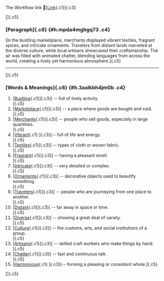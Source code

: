 The Workflow link
👏[[Link](https://www.google.com/url?q=http://www.google.com&sa=D&source=editors&ust=1758608507554589&usg=AOvVaw0ij0SwZrJgnCdqYj1ztwyQ){.c1}]{.c3}

[]{.c5}

### [Paragraph]{.c8} {#h.mpda4mgbgq73 .c4}

[In the bustling marketplace, merchants displayed vibrant textiles,
fragrant spices, and intricate ornaments. Travelers from distant lands
marveled at the diverse culture, while local artisans showcased their
craftsmanship. The air was filled with animated chatter, blending
languages from across the world, creating a lively yet harmonious
atmosphere.]{.c5}

------------------------------------------------------------------------

[]{.c5}

### [Words & Meanings]{.c8} {#h.3aalkbh4jm0b .c4}

1.  [[Bustling](https://www.google.com/url?q=http://www.google.com&sa=D&source=editors&ust=1758608507555395&usg=AOvVaw21484aiIeteK3cHFWPDGjh){.c1}]{.c3}[ --
    full of lively activity.\
    ]{.c5}
2.  [[Marketplace](https://www.google.com/url?q=http://www.google.com&sa=D&source=editors&ust=1758608507555553&usg=AOvVaw3r1tbiEMqjsFsrSsLD6vH_){.c1}]{.c3}[ --
    a place where goods are bought and sold.\
    ]{.c5}
3.  [[Merchants](https://www.google.com/url?q=http://www.google.com&sa=D&source=editors&ust=1758608507555695&usg=AOvVaw3Vrwf0xWLrL_-QsiqjMYrN){.c1}]{.c3}[ --
    people who sell goods, especially in large quantities.\
    ]{.c5}
4.  [[Vibrant](https://www.google.com/url?q=http://www.google.com&sa=D&source=editors&ust=1758608507555841&usg=AOvVaw3IsL0ARNddQzHcjYQbxAJ8){.c1}
    ]{.c3}[-- full of life and energy.\
    ]{.c5}
5.  [[Textiles](https://www.google.com/url?q=http://www.google.com&sa=D&source=editors&ust=1758608507555951&usg=AOvVaw0qbMb1McacddmDFCaVWMi7){.c1}]{.c3}[ --
    types of cloth or woven fabric.\
    ]{.c5}
6.  [[Fragrant](https://www.google.com/url?q=http://www.google.com&sa=D&source=editors&ust=1758608507556060&usg=AOvVaw3vGRwdxmBBo4Ph4cM4Pl0p){.c1}]{.c3}[ --
    having a pleasant smell.\
    ]{.c5}
7.  [[Intricate](https://www.google.com/url?q=http://www.google.com&sa=D&source=editors&ust=1758608507556166&usg=AOvVaw3Zu9_ayldTzHzIjg5j2ik8){.c1}]{.c3}[ --
    very detailed or complex.\
    ]{.c5}
8.  [[Ornaments](https://www.google.com/url?q=http://www.google.com&sa=D&source=editors&ust=1758608507556264&usg=AOvVaw0ttp5gu7AqDO9pEhNO3eR1){.c1}]{.c3}[ --
    decorative objects used to beautify something.\
    ]{.c5}
9.  [[Travelers](https://www.google.com/url?q=http://www.google.com&sa=D&source=editors&ust=1758608507556395&usg=AOvVaw33fLBDsnBghqtDBCP-u129){.c1}]{.c3}[ --
    people who are journeying from one place to another.\
    ]{.c5}
10. [[Distant](https://www.google.com/url?q=http://www.google.com&sa=D&source=editors&ust=1758608507556528&usg=AOvVaw1nN-JEeQGLhrp2IXCY77OW){.c1}]{.c3}[ --
    far away in space or time.\
    ]{.c5}
11. [[Diverse](https://www.google.com/url?q=http://www.google.com&sa=D&source=editors&ust=1758608507556633&usg=AOvVaw3Y41XuzLWSxFP_XntaAtE5){.c1}]{.c3}[ --
    showing a great deal of variety.\
    ]{.c5}
12. [[Culture](https://www.google.com/url?q=http://www.google.com&sa=D&source=editors&ust=1758608507556770&usg=AOvVaw3IIXKhoD70vmrEUrhpMJhV){.c1}]{.c3}[ --
    the customs, arts, and social institutions of a group.\
    ]{.c5}
13. [[Artisans](https://www.google.com/url?q=http://www.google.com&sa=D&source=editors&ust=1758608507556904&usg=AOvVaw3Exofor6-C_dQq92DT7Oc2){.c1}]{.c3}[ --
    skilled craft workers who make things by hand.\
    ]{.c5}
14. [[Chatter](https://www.google.com/url?q=http://www.google.com&sa=D&source=editors&ust=1758608507557068&usg=AOvVaw24TAkqHASdpsifxqWq-ePT){.c1}]{.c3}[ --
    fast and continuous talk.\
    ]{.c5}
15. [[Harmonious](https://www.google.com/url?q=http://www.google.com&sa=D&source=editors&ust=1758608507557235&usg=AOvVaw04DPxkNDxQUf_ZY6dQ1AW9){.c1}
    ]{.c3}[-- forming a pleasing or consistent whole.]{.c5}

[]{.c5}
